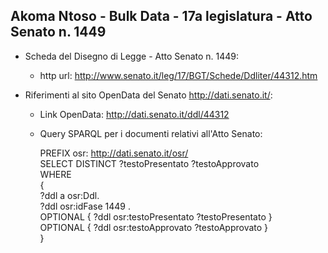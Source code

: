 ## Akoma Ntoso - Bulk Data - 17a legislatura - Atto Senato n. 1449 ##

* Scheda del Disegno di Legge - Atto Senato n. 1449:
	* http url: http://www.senato.it/leg/17/BGT/Schede/Ddliter/44312.htm

* Riferimenti al sito OpenData del Senato http://dati.senato.it/:
	* Link OpenData: http://dati.senato.it/ddl/44312
	* Query SPARQL per i documenti relativi all'Atto Senato:

        PREFIX osr: <http://dati.senato.it/osr/>  
		SELECT DISTINCT ?testoPresentato ?testoApprovato  
		WHERE  
		{  
		    ?ddl a osr:Ddl.  
		    ?ddl osr:idFase 1449 .  
		    OPTIONAL { ?ddl osr:testoPresentato ?testoPresentato }  
		    OPTIONAL { ?ddl osr:testoApprovato ?testoApprovato }  
		}
		